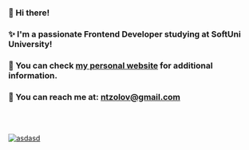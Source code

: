 ### 👋 Hi there!
### ✨ I'm a passionate Frontend Developer studying at SoftUni University!
### 🧬 You can check [my personal website](http://ntzolov.com) for additional information.
### 📧 You can reach me at: ntzolov@gmail.com

<BR><BR>

[![asdasd](https://github-readme-stats.vercel.app/api/top-langs/?username=ntzolov&layout=compact&theme=tokyonight)](https://github.com/ntzolov/github-readme-stats)

<!--
**ntzolov/ntzolov** is a ✨ _special_ ✨ repository because its `README.md` (this file) appears on your GitHub profile.

Here are some ideas to get you started:

- 🔭 I’m currently working on ...
- 🌱 I’m currently learning ...
- 👯 I’m looking to collaborate on ...
- 🤔 I’m looking for help with ...
- 💬 Ask me about ...
- 📫 How to reach me: ...
- 😄 Pronouns: ...
- ⚡ Fun fact: ...
-->

